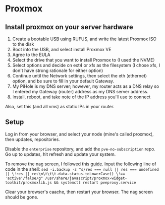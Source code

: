 # Proxmox

## Install proxmox on your server hardware

1. Create a bootable USB using RUFUS, and write the latest Proxmox ISO to the disk
2. Boot into the USB, and select install Proxmox VE
3. Agree to the EULA
4. Select the drive that you want to install Proxmox to (I used the NVME)
5. Select options and decide on ext4 or xfs as the filesystem (I chose xfs, I don't have strong rationale for either option)
6. Continue until the Network settings, then select the eth (ethernet) option, and be sure to fill in your default Gateway. 
7. My PiHole is my DNS server; however, my router acts as a DNS relay so I entered my Gateway (router) address as my DNS server address. 
8. Install, reboot, and take note of the IP address you'll use to connect

Also, set this (and all vms) as static IPs in your router.

## Setup

Log in from your browser, and select your node (mine's called proxmox), then updates, repositories.

Disable the `enterprise` repository, and add the `pve-no-subscription` repo. Go up to updates, hit refresh and update your system.

To remove the nag screen, I followed this [guide](https://dannyda.com/2020/05/17/how-to-remove-you-do-not-have-a-valid-subscription-for-this-server-from-proxmox-virtual-environment-6-1-2-proxmox-ve-6-1-2-pve-6-1-2/). Input the following line of code in the shell: `sed -i.backup -z "s/res === null || res === undefined || \!res || res\n\t\t\t.data.status.toLowerCase() \!== 'active'/false/g" /usr/share/javascript/proxmox-widget-toolkit/proxmoxlib.js && systemctl restart pveproxy.service`

Clear your browser's caache, then restart your browser. The nag screen should be gone.

